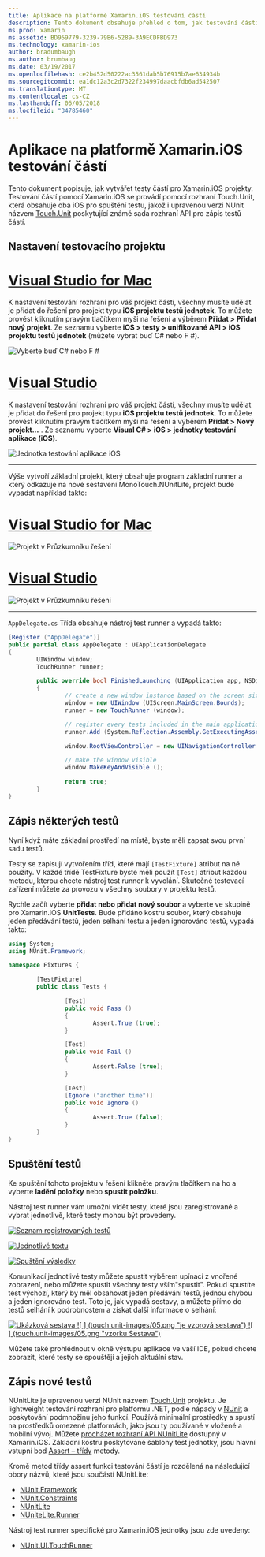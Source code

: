 ```yaml
---
title: Aplikace na platformě Xamarin.iOS testování částí
description: Tento dokument obsahuje přehled o tom, jak testování částí aplikace pro Xamarin.iOS. Popisuje postup vytvoření projektu testů jednotek, zápis testů a spouštění testů.
ms.prod: xamarin
ms.assetid: BD959779-3239-79B6-5289-3A9ECDFBD973
ms.technology: xamarin-ios
author: bradumbaugh
ms.author: brumbaug
ms.date: 03/19/2017
ms.openlocfilehash: ce2b452d50222ac3561dab5b76915b7ae634934b
ms.sourcegitcommit: ea1dc12a3c2d7322f234997daacbfdb6ad542507
ms.translationtype: MT
ms.contentlocale: cs-CZ
ms.lasthandoff: 06/05/2018
ms.locfileid: "34785460"
---
```

# <a name="unit-testing-xamarinios-apps"></a>Aplikace na platformě Xamarin.iOS testování částí

Tento dokument popisuje, jak vytvářet testy částí pro Xamarin.iOS projekty.
Testování částí pomocí Xamarin.iOS se provádí pomocí rozhraní Touch.Unit, která obsahuje oba iOS pro spuštění testu, jakož i upravenou verzi NUnit názvem [Touch.Unit](https://github.com/xamarin/Touch.Unit) poskytující známé sada rozhraní API pro zápis testů částí.

## <a name="setting-up-a-test-project"></a>Nastavení testovacího projektu

# <a name="visual-studio-for-mactabvsmac"></a>[Visual Studio for Mac](#tab/vsmac)

K nastavení testování rozhraní pro váš projekt částí, všechny musíte udělat je přidat do řešení pro projekt typu **iOS projektu testů jednotek**. To můžete provést kliknutím pravým tlačítkem myši na řešení a výběrem **Přidat > Přidat nový projekt**. Ze seznamu vyberte **iOS > testy > unifikované API > iOS projektu testů jednotek** (můžete vybrat buď C# nebo F #).

![](touch.unit-images/00.png "Vyberte buď C# nebo F #")

# <a name="visual-studiotabvswin"></a>[Visual Studio](#tab/vswin)

K nastavení testování rozhraní pro váš projekt částí, všechny musíte udělat je přidat do řešení pro projekt typu **iOS projektu testů jednotek**. To můžete provést kliknutím pravým tlačítkem myši na řešení a výběrem **Přidat > Nový projekt...** . Ze seznamu vyberte **Visual C# > iOS > jednotky testování aplikace (iOS)**.

![](touch.unit-images/00a.png "Jednotka testování aplikace iOS")

-----

Výše vytvoří základní projekt, který obsahuje program základní runner a který odkazuje na nové sestavení MonoTouch.NUnitLite, projekt bude vypadat například takto:

# <a name="visual-studio-for-mactabvsmac"></a>[Visual Studio for Mac](#tab/vsmac)

![](touch.unit-images/01.png "Projekt v Průzkumníku řešení")

# <a name="visual-studiotabvswin"></a>[Visual Studio](#tab/vswin)

![](touch.unit-images/01a.png "Projekt v Průzkumníku řešení")

-----

`AppDelegate.cs` Třída obsahuje nástroj test runner a vypadá takto:

```csharp
[Register ("AppDelegate")]
public partial class AppDelegate : UIApplicationDelegate
{
        UIWindow window;
        TouchRunner runner;

        public override bool FinishedLaunching (UIApplication app, NSDictionary options)
        {
                // create a new window instance based on the screen size
                window = new UIWindow (UIScreen.MainScreen.Bounds);
                runner = new TouchRunner (window);

                // register every tests included in the main application/assembly
                runner.Add (System.Reflection.Assembly.GetExecutingAssembly ());

                window.RootViewController = new UINavigationController (runner.GetViewController ());

                // make the window visible
                window.MakeKeyAndVisible ();

                return true;
        }
}
```

## <a name="writing-some-tests"></a>Zápis některých testů

Nyní když máte základní prostředí na místě, byste měli zapsat svou první sadu testů.

Testy se zapisují vytvořením tříd, které mají `[TestFixture]` atribut na ně použity. V každé třídě TestFixture byste měli použít `[Test]` atribut každou metodu, kterou chcete nástroj test runner k vyvolání. Skutečné testovací zařízení můžete za provozu v všechny soubory v projektu testů.

Rychle začít vyberte **přidat nebo přidat nový soubor** a vyberte ve skupině pro Xamarin.iOS **UnitTests**. Bude přidáno kostru soubor, který obsahuje jeden předávání testů, jeden selhání testu a jeden ignorováno testů, vypadá takto:

```csharp
using System;
using NUnit.Framework;

namespace Fixtures {

        [TestFixture]
        public class Tests {

                [Test]
                public void Pass ()
                {
                        Assert.True (true);
                }

                [Test]
                public void Fail ()
                {
                        Assert.False (true);
                }

                [Test]
                [Ignore ("another time")]
                public void Ignore ()
                {
                        Assert.True (false);
                }
        }
}
```

## <a name="running-your-tests"></a>Spuštění testů

Ke spuštění tohoto projektu v řešení klikněte pravým tlačítkem na ho a vyberte **ladění položky** nebo **spustit položku**.

Nástroj test runner vám umožní vidět testy, které jsou zaregistrované a vybrat jednotlivě, které testy mohou být provedeny.

[![](touch.unit-images/02.png "Seznam registrovaných testů")](touch.unit-images/02.png#lightbox) 

[![](touch.unit-images/03.png "Jednotlivé textu")](touch.unit-images/03.png#lightbox) 

[![](touch.unit-images/04.png "Spuštění výsledky")](touch.unit-images/04.png#lightbox)

Komunikací jednotlivé testy můžete spustit výběrem upínací z vnořené zobrazení, nebo můžete spustit všechny testy vším"spustit". Pokud spustíte test výchozí, který by měl obsahovat jeden předávání testů, jednou chybou a jeden ignorováno test. Toto je, jak vypadá sestavy, a můžete přímo do testů selhání k podrobnostem a získat další informace o selhání:

[![](touch.unit-images/05.png "Ukázková sestava") ](touch.unit-images/05.png#lightbox) [ ![ ] (touch.unit-images/05.png "je vzorová sestava") ](touch.unit-images/05.png#lightbox) [ ![ ] (touch.unit-images/05.png "vzorku Sestava")](touch.unit-images/05.png#lightbox)

Můžete také prohlédnout v okně výstupu aplikace ve vaší IDE, pokud chcete zobrazit, které testy se spouštějí a jejich aktuální stav.

## <a name="writing-new-tests"></a>Zápis nové testů

NUnitLite je upravenou verzi NUnit názvem [Touch.Unit](https://github.com/xamarin/Touch.Unit) projektu. Je lightweight testování rozhraní pro platformu .NET, podle nápady v [NUnit](http://nunit.com/) a poskytování podmnožinu jeho funkcí.
Používá minimální prostředky a spustí na prostředků omezené platformách, jako jsou ty používané v vložené a mobilní vývoj. Můžete [procházet rozhraní API NUnitLite](https://developer.xamarin.com/api/namespace/NUnitLite/) dostupný v Xamarin.iOS. Základní kostru poskytované šablony test jednotky, jsou hlavní vstupní bod [Assert – třídy](https://developer.xamarin.com/api/type/NUnit.Framework.Assert/) metody.

Kromě metod třídy assert funkci testování částí je rozdělená na následující obory názvů, které jsou součástí NUnitLite:

-   [NUnit.Framework](https://developer.xamarin.com/api/namespace/NUnit.Framework/)
-   [NUnit.Constraints](https://developer.xamarin.com/api/namespace/NUnit.Framework.Constraints/)
-   [NUnitLite](https://developer.xamarin.com/api/namespace/NUnitLite/)
-   [NUniteLite.Runner](https://developer.xamarin.com/api/namespace/NUnitLite.Runner/)


Nástroj test runner specifické pro Xamarin.iOS jednotky jsou zde uvedeny:

-   [NUnit.UI.TouchRunner](https://developer.xamarin.com/api/type/NUnit.UI.TouchRunner/)
